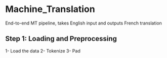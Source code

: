 # Machine_Translation
End-to-end MT pipeline, takes English input and outputs French translation <br> 


## Step 1: Loading and Preprocessing <br> 

1- Load the data 
2- Tokenize 
3- Pad
